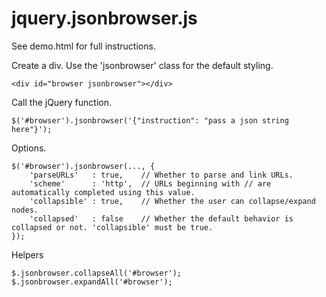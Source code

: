 # jquery.jsonbrowser.js

See demo.html for full instructions.

Create a div. Use the 'jsonbrowser' class for the default styling.

    <div id="browser jsonbrowser"></div>

Call the jQuery function.

    $('#browser').jsonbrowser('{"instruction": "pass a json string here"}');

Options.

    $('#browser').jsonbrowser(..., {
        'parseURLs'   : true,    // Whether to parse and link URLs.
        'scheme'      : 'http',  // URLs beginning with // are automatically completed using this value.
        'collapsible' : true,    // Whether the user can collapse/expand nodes. 
        'collapsed'   : false    // Whether the default behavior is collapsed or not. 'collapsible' must be true.
    });

Helpers

    $.jsonbrowser.collapseAll('#browser');
    $.jsonbrowser.expandAll('#browser');

